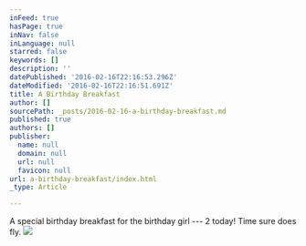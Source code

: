 ```yaml
---
inFeed: true
hasPage: true
inNav: false
inLanguage: null
starred: false
keywords: []
description: ''
datePublished: '2016-02-16T22:16:53.296Z'
dateModified: '2016-02-16T22:16:51.691Z'
title: A Birthday Breakfast
author: []
sourcePath: _posts/2016-02-16-a-birthday-breakfast.md
published: true
authors: []
publisher:
  name: null
  domain: null
  url: null
  favicon: null
url: a-birthday-breakfast/index.html
_type: Article

---
```

A special birthday breakfast for the birthday girl --- 2 today! Time sure does fly.
![](https://s3-us-west-2.amazonaws.com/the-grid-img/p/c52797941b349b2516e2c965ffa85b3a29e7964e.jpg)